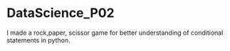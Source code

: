 # DataScience_P02
I made a rock,paper, scissor game for better understanding of conditional statements in python.
